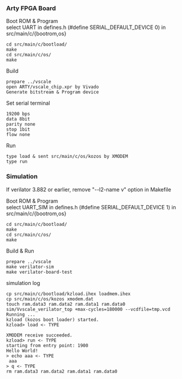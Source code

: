 ### Arty FPGA Board

Boot ROM & Program  
select UART in defines.h (#define SERIAL_DEFAULT_DEVICE 0) in src/main/c/{bootrom,os}
```
cd src/main/c/bootload/
make
cd src/main/c/os/
make
```
Build
```
prepare ../vscale
open ARTY/vscale_chip.xpr by Vivado
Generate bitstream & Program device
```
Set serial terminal
```
19200 bps
data 8bit
parity none
stop 1bit
flow none
```
Run
```
type load & sent src/main/c/os/kozos by XMODEM
type run
```
### Simulation
If verilator 3.882 or earlier, remove "--l2-name v" option in Makefile

Boot ROM & Program  
select UART_SIM in defines.h (#define SERIAL_DEFAULT_DEVICE 1) in src/main/c/{bootrom,os}
```
cd src/main/c/bootload/
make
cd src/main/c/os/
make
```
Build & Run
```
prepare ../vscale
make verilator-sim
make verilator-board-test
```
simulation log
```
cp src/main/c/bootload/kzload.ihex loadmem.ihex
cp src/main/c/os/kozos xmodem.dat
touch ram.data3 ram.data2 ram.data1 ram.data0
sim/Vvscale_verilator_top +max-cycles=180000 --vcdfile=tmp.vcd
Running ...
kzload (kozos boot loader) started.
kzload> load <- TYPE

XMODEM receive succeeded.
kzload> run <- TYPE
starting from entry point: 1900
Hello World!
> echo aaa <- TYPE
 aaa
> q <- TYPE
rm ram.data3 ram.data2 ram.data1 ram.data0
```
